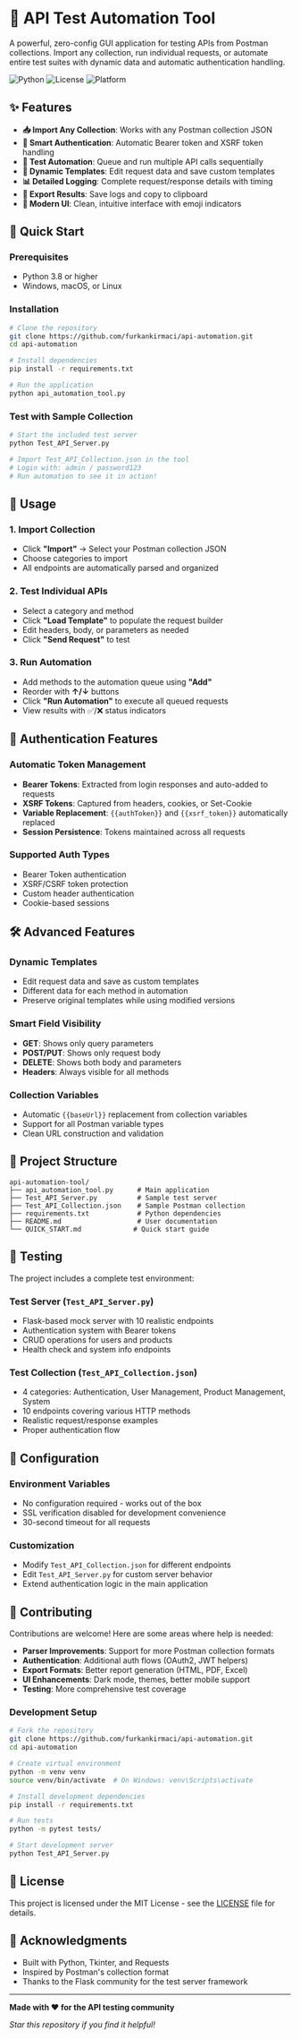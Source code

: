 # 🚀 API Test Automation Tool

A powerful, zero-config GUI application for testing APIs from Postman collections. Import any collection, run individual requests, or automate entire test suites with dynamic data and automatic authentication handling.

![Python](https://img.shields.io/badge/Python-3.8+-blue.svg)
![License](https://img.shields.io/badge/License-MIT-green.svg)
![Platform](https://img.shields.io/badge/Platform-Windows%20%7C%20macOS%20%7C%20Linux-lightgrey.svg)

## ✨ Features

- **📥 Import Any Collection**: Works with any Postman collection JSON
- **🔐 Smart Authentication**: Automatic Bearer token and XSRF token handling
- **🤖 Test Automation**: Queue and run multiple API calls sequentially
- **🎯 Dynamic Templates**: Edit request data and save custom templates
- **📊 Detailed Logging**: Complete request/response details with timing
- **💾 Export Results**: Save logs and copy to clipboard
- **🎨 Modern UI**: Clean, intuitive interface with emoji indicators

## 🚀 Quick Start

### Prerequisites
- Python 3.8 or higher
- Windows, macOS, or Linux

### Installation
```bash
# Clone the repository
git clone https://github.com/furkankirmaci/api-automation.git
cd api-automation

# Install dependencies
pip install -r requirements.txt

# Run the application
python api_automation_tool.py
```

### Test with Sample Collection
```bash
# Start the included test server
python Test_API_Server.py

# Import Test_API_Collection.json in the tool
# Login with: admin / password123
# Run automation to see it in action!
```

## 📖 Usage

### 1. Import Collection
- Click **"Import"** → Select your Postman collection JSON
- Choose categories to import
- All endpoints are automatically parsed and organized

### 2. Test Individual APIs
- Select a category and method
- Click **"Load Template"** to populate the request builder
- Edit headers, body, or parameters as needed
- Click **"Send Request"** to test

### 3. Run Automation
- Add methods to the automation queue using **"Add"**
- Reorder with **↑/↓** buttons
- Click **"Run Automation"** to execute all queued requests
- View results with ✅/❌ status indicators

## 🔐 Authentication Features

### Automatic Token Management
- **Bearer Tokens**: Extracted from login responses and auto-added to requests
- **XSRF Tokens**: Captured from headers, cookies, or Set-Cookie
- **Variable Replacement**: `{{authToken}}` and `{{xsrf_token}}` automatically replaced
- **Session Persistence**: Tokens maintained across all requests

### Supported Auth Types
- Bearer Token authentication
- XSRF/CSRF token protection
- Custom header authentication
- Cookie-based sessions

## 🛠️ Advanced Features

### Dynamic Templates
- Edit request data and save as custom templates
- Different data for each method in automation
- Preserve original templates while using modified versions

### Smart Field Visibility
- **GET**: Shows only query parameters
- **POST/PUT**: Shows only request body
- **DELETE**: Shows both body and parameters
- **Headers**: Always visible for all methods

### Collection Variables
- Automatic `{{baseUrl}}` replacement from collection variables
- Support for all Postman variable types
- Clean URL construction and validation

## 📁 Project Structure

```
api-automation-tool/
├── api_automation_tool.py      # Main application
├── Test_API_Server.py          # Sample test server
├── Test_API_Collection.json    # Sample Postman collection
├── requirements.txt            # Python dependencies
├── README.md                   # User documentation
└── QUICK_START.md             # Quick start guide
```

## 🧪 Testing

The project includes a complete test environment:

### Test Server (`Test_API_Server.py`)
- Flask-based mock server with 10 realistic endpoints
- Authentication system with Bearer tokens
- CRUD operations for users and products
- Health check and system info endpoints

### Test Collection (`Test_API_Collection.json`)
- 4 categories: Authentication, User Management, Product Management, System
- 10 endpoints covering various HTTP methods
- Realistic request/response examples
- Proper authentication flow

## 🔧 Configuration

### Environment Variables
- No configuration required - works out of the box
- SSL verification disabled for development convenience
- 30-second timeout for all requests

### Customization
- Modify `Test_API_Collection.json` for different endpoints
- Edit `Test_API_Server.py` for custom server behavior
- Extend authentication logic in the main application

## 🤝 Contributing

Contributions are welcome! Here are some areas where help is needed:

- **Parser Improvements**: Support for more Postman collection formats
- **Authentication**: Additional auth flows (OAuth2, JWT helpers)
- **Export Formats**: Better report generation (HTML, PDF, Excel)
- **UI Enhancements**: Dark mode, themes, better mobile support
- **Testing**: More comprehensive test coverage

### Development Setup
```bash
# Fork the repository
git clone https://github.com/furkankirmaci/api-automation.git
cd api-automation

# Create virtual environment
python -m venv venv
source venv/bin/activate  # On Windows: venv\Scripts\activate

# Install development dependencies
pip install -r requirements.txt

# Run tests
python -m pytest tests/

# Start development server
python Test_API_Server.py
```

## 📝 License

This project is licensed under the MIT License - see the [LICENSE](LICENSE) file for details.

## 🙏 Acknowledgments

- Built with Python, Tkinter, and Requests
- Inspired by Postman's collection format
- Thanks to the Flask community for the test server framework

---

**Made with ❤️ for the API testing community**

*Star this repository if you find it helpful!*
